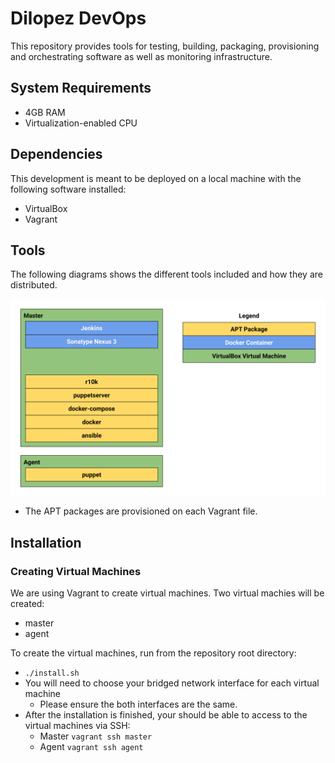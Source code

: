 #  Dilopez DevOps #
This repository provides tools for testing, building, packaging, provisioning 
and orchestrating software as well as monitoring infrastructure.

## System Requirements ## 

* 4GB RAM
* Virtualization-enabled CPU

## Dependencies ##
This development is meant to be deployed on a local machine with the following 
software installed:

* VirtualBox
* Vagrant 

## Tools ## 
The following diagrams shows the different tools included and how they are 
distributed.

![Modules](./docs/images/tools.svg)

* The APT packages are provisioned on each Vagrant file.

## Installation ##
### Creating Virtual Machines ###
We are using Vagrant to create virtual machines. Two virtual machies will be created:
* master
* agent

To create the virtual machines, run from the repository root directory:
* `./install.sh` 
* You will need to choose your bridged network interface for each virtual machine
  * Please ensure the both interfaces are the same.
* After the installation is finished, your should be able to access to the virtual machines via SSH:
  * Master `vagrant ssh master`
  * Agent `vagrant ssh agent`
